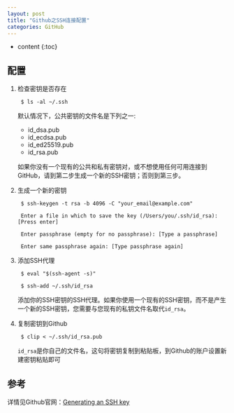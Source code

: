 ```yaml
---
layout: post
title: "Github之SSH连接配置"
categories: GitHub
---
```


* content
{:toc}

## 配置

1. 检查密钥是否存在

        $ ls -al ~/.ssh

    默认情况下，公共密钥的文件名是下列之一:

    * id_dsa.pub
    * id_ecdsa.pub
    * id_ed25519.pub
    * id_rsa.pub

    如果你没有一个现有的公共和私有密钥对，或不想使用任何可用连接到GitHub，请到第二步生成一个新的SSH密钥；否则到第三步。

2. 生成一个新的密钥 
    
        $ ssh-keygen -t rsa -b 4096 -C "your_email@example.com"

        Enter a file in which to save the key (/Users/you/.ssh/id_rsa): [Press enter]

        Enter passphrase (empty for no passphrase): [Type a passphrase]

        Enter same passphrase again: [Type passphrase again]


3. 添加SSH代理

        $ eval "$(ssh-agent -s)"

        $ ssh-add ~/.ssh/id_rsa

    添加你的SSH密钥的SSH代理。如果你使用一个现有的SSH密钥，而不是产生一个新的SSH密钥，您需要与您现有的私钥文件名取代`id_rsa`。

4. 复制密钥到Github

        $ clip < ~/.ssh/id_rsa.pub

    `id_rsa`是你自己的文件名，这句将密钥复制到粘贴板，到Github的账户设置新建密钥粘贴即可

## 参考

详情见Github官网：[Generating an SSH key](https://help.github.com/articles/generating-an-ssh-key/)






